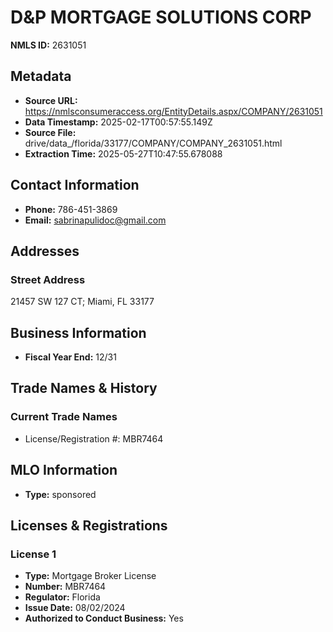 # D&P MORTGAGE SOLUTIONS CORP

**NMLS ID:** 2631051

## Metadata
- **Source URL:** https://nmlsconsumeraccess.org/EntityDetails.aspx/COMPANY/2631051
- **Data Timestamp:** 2025-02-17T00:57:55.149Z
- **Source File:** drive/data_/florida/33177/COMPANY/COMPANY_2631051.html
- **Extraction Time:** 2025-05-27T10:47:55.678088

## Contact Information
- **Phone:** 786-451-3869
- **Email:** sabrinapulidoc@gmail.com

## Addresses
### Street Address
21457 SW 127 CT; Miami, FL 33177

## Business Information
- **Fiscal Year End:** 12/31

## Trade Names & History
### Current Trade Names
- License/Registration #: MBR7464

## MLO Information
- **Type:** sponsored

## Licenses & Registrations

### License 1
- **Type:** Mortgage Broker License
- **Number:** MBR7464
- **Regulator:** Florida
- **Issue Date:** 08/02/2024
- **Authorized to Conduct Business:** Yes
